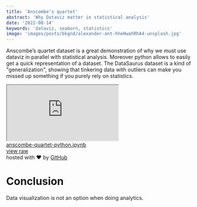 ```yaml
---
title: 'Anscombe’s quartet'
abstract: 'Why Dataviz matter in statistical analysis'
date: '2022-08-14'
keywords: 'dataviz, seaborn, statistics'
image: 'images/posts/bkgnd/alexander-ant-hheHwahRhA4-unsplash.jpg'
---
```


Anscombe’s quartet dataset is a great demonstration of why we must use dataviz in parallel with statistical analysis. Moreover python allows to easily get a quick representation of a dataset. The DataSaurus dataset is a kind of "generalization", showing that tinkering data with outliers can make you missed up something if you purely rely on statistics.
<iframe
        class="render-viewer"
        src="https://notebooks.githubusercontent.com/view/ipynb?azure_maps_enabled=true&amp;color_mode=light&amp;commit=ac585b7bea95e4c24ab702e01a4d8ca99e78896d&amp;enc_url=68747470733a2f2f7261772e67697468756275736572636f6e74656e742e636f6d2f676973742f6775696e65746e2f64346631303862383232373331613736346530346266623662663831386663642f7261772f616335383562376265613935653463323461623730326530316134643863613939653738383936642f6173636f6d62652d717561727465742d6d6573736167652e6970796e62&amp;logged_in=true&amp;nwo=guinetn%2Fd4f108b822731a764e04bfb6bf818fcd&amp;path=ascombe-quartet-message.ipynb&amp;repository_id=117835865&amp;repository_type=Gist#95cefc59-0b61-47c1-9497-360cf8417555"
        sandbox="allow-scripts allow-same-origin allow-top-navigation"
        title="File display"
        name="95cefc59-0b61-47c1-9497-360cf8417555"
></iframe>
<div class="gist-meta">
        <a target="_blank" href="https://gist.github.com/guinetn/d4f108b822731a764e04bfb6bf818fcd#file-ascombe-quartet-message-ipynb">anscombe-quartet-python.ipynb</a>
        <div style='gist-raw'><a target="_blank" href="https://gist.githubusercontent.com/guinetn/d4f108b822731a764e04bfb6bf818fcd/raw/ac585b7bea95e4c24ab702e01a4d8ca99e78896d/ascombe-quartet-message.ipynb">view raw</a></div>
        <div>hosted with ❤ by <a href="https://github.com">GitHub</a></div>
</div>

# Conclusion

Data visualization is not an option when doing analytics. 